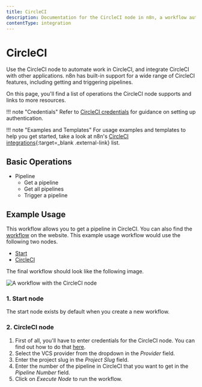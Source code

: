 ```yaml
---
title: CircleCI
description: Documentation for the CircleCI node in n8n, a workflow automation platform. Includes details of operations and configuration, and links to examples and credentials information.
contentType: integration
---
```


# CircleCI

Use the CircleCI node to automate work in CircleCI, and integrate CircleCI with other applications. n8n has built-in support for a wide range of CircleCI features, including getting and triggering pipelines.

On this page, you'll find a list of operations the CircleCI node supports and links to more resources.

!!! note "Credentials"
    Refer to [CircleCI credentials](/integrations/builtin/credentials/circleci/) for guidance on setting up authentication. 

!!! note "Examples and Templates"
    For usage examples and templates to help you get started, take a look at n8n's [CircleCI integrations](https://n8n.io/integrations/circleci/){:target=_blank .external-link} list.




## Basic Operations

* Pipeline
    * Get a pipeline
    * Get all pipelines
    * Trigger a pipeline

## Example Usage

This workflow allows you to get a pipeline in CircleCI. You can also find the [workflow](https://n8n.io/workflows/454) on the website. This example usage workflow would use the following two nodes.
- [Start](/integrations/builtin/core-nodes/n8n-nodes-base.start/)
- [CircleCI]()

The final workflow should look like the following image.

![A workflow with the CircleCI node](/_images/integrations/builtin/app-nodes/circleci/workflow.png)

### 1. Start node

The start node exists by default when you create a new workflow.

### 2. CircleCI node

1. First of all, you'll have to enter credentials for the CircleCI node. You can find out how to do that [here](/integrations/builtin/credentials/circleci/).
2. Select the VCS provider from the dropdown in the *Provider* field.
3. Enter the project slug in the *Project Slug* field.
4. Enter the number of the pipeline in CircleCI that you want to get in the *Pipeline Number* field.
5. Click on *Execute Node* to run the workflow.


